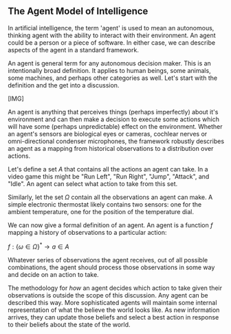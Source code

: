 ## The Agent Model of Intelligence

In artificial intelligence, the term 'agent' is used to mean an autonomous, thinking agent with the ability to interact with their environment.  An agent could be a person or a piece of software.  In either case, we can describe aspects of the agent in a standard framework.

An agent is general term for any autonomous decision maker.  This is an intentionally broad definition.  It applies to human beings, some animals, some machines, and perhaps other categories as well.  Let's start with the definition and the get into a discussion.

[IMG]

An agent is anything that perceives things (perhaps imperfectly) about it's environment and can then make a decision to execute some actions which will have some (perhaps unpredictable) effect on the environment.  Whether an agent's sensors are biological eyes or cameras, cochlear nerves or omni-directional condenser microphones, the framework robustly describes an agent as a mapping from historical observations to a distribution over actions.

Let's define a set $A$ that contains all the actions an agent can take.  In a video game this might be "Run Left", "Run Right", "Jump", "Attack", and "Idle".  An agent can select what action to take from this set.

Similarly, let the set $\Omega$ contain all the observations an agent can make.  A simple electronic thermostat likely contains two sensors: one for the ambient temperature, one for the position of the temperature dial.

We can now give a formal definition of an agent.  An agent is a function $f$ mapping a history of observations to a particular action:

$f : \{\omega \in \Omega \}^* \rightarrow a \in A$

Whatever series of observations the agent receives, out of all possible combinations, the agent should process those observations in some way and decide on an action to take.

The methodology for *how* an agent decides which action to take given their observations is outside the scope of this discussion.  Any agent can be described this way.  More sophisticated agents will maintain some internal representation of what the believe the world looks like.  As new information arrives, they can update those beliefs and select a best action in response to their beliefs about the state of the world.
